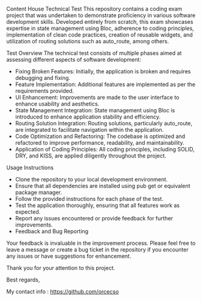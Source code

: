 Content House Technical Test
This repository contains a coding exam project that was undertaken to demonstrate proficiency in various software development skills. Developed entirely from scratch, this exam showcases expertise in state management using Bloc, adherence to coding principles, implementation of clean code practices, creation of reusable widgets, and utilization of routing solutions such as auto_route, among others.

Test Overview
The technical test consists of multiple phases aimed at assessing different aspects of software development:

- Fixing Broken Features: Initially, the application is broken and requires debugging and fixing.
- Feature Implementation: Additional features are implemented as per the requirements provided.
- UI Enhancement: Improvements are made to the user interface to enhance usability and aesthetics.
- State Management Integration: State management using Bloc is introduced to enhance application stability and efficiency.
- Routing Solution Integration: Routing solutions, particularly auto_route, are integrated to facilitate navigation within the application.
- Code Optimization and Refactoring: The codebase is optimized and refactored to improve performance, readability, and maintainability.
- Application of Coding Principles: All coding principles, including SOLID, DRY, and KISS, are applied diligently throughout the project.

Usage Instructions
- Clone the repository to your local development environment.
- Ensure that all dependencies are installed using pub get or equivalent package manager.
- Follow the provided instructions for each phase of the test.
- Test the application thoroughly, ensuring that all features work as expected.
- Report any issues encountered or provide feedback for further improvements.
- Feedback and Bug Reporting
  
Your feedback is invaluable in the improvement process. Please feel free to leave a message or create a bug ticket in the repository if you encounter any issues or have suggestions for enhancement.

Thank you for your attention to this project.

Best regards,

My contact info : https://github.com/orcecso

